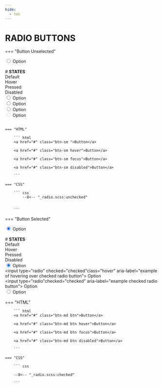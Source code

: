 ```yaml
---
hide:
  - toc
---
```

# **RADIO BUTTONS**
=== "Button Unselected"
    <div class="btn-grid-1">
        <div class="grid-items"> 
            <input type="radio" aria-label="example unselected radio button">
            <label for="option">Option</label>
        </div>
    </div>
    <br>
    # **STATES**
    <div class="btn-grid-4">
        <div class="grid-items">Default<br></div>
        <div class="grid-items">Hover</div>
        <div class="grid-items">Pressed</div>
        <div class="grid-items">Disabled</div>
        <div class="grid-items"> 
            <input type="radio" aria-label="example unselected radio button">
            <label for="option">Option</label>
        </div>
        <div class="grid-items"> 
            <input type="radio" class="hover" aria-label="example hovered radio button">
            <label for="option">Option</label>
        </div>
        <div class="grid-items"> 
            <input type="radio" aria-label="example pressed radio button">
            <label for="option" class="pressed">Option</label>
        </div>
        <div class="grid-items"> 
            <input disabled type="radio" aria-label="example disabled radio button">
            <label for="option">Option</label>
        </div>
    </div>
    <br>

    === "HTML"

        ``` html
        <a href="#" class="btn-sm ">Button</a>

        <a href="#" class="btn-sm hover">Button</a>

        <a href="#" class="btn-sm focus">Button</a>

        <a href="#" class="btn-sm disabled">Button</a>
        
        ```

    === "CSS"

        ``` css
            --8<-- "_radio.scss:unchecked"
        
        
        ```
=== "Button Selected"
    <div class="btn-grid-1">
        <div class="grid-items"> 
            <input type="radio" checked="checked" class="radio-btn" aria-label="example checked radio button">
            <label for="option">Option</label>
        </div>
    </div>
    <br>
    # **STATES**
    <div class="btn-grid-4">
        <div class="grid-items">Default<br></div>
        <div class="grid-items">Hover</div>
        <div class="grid-items">Pressed</div>
        <div class="grid-items">Disabled</div>
        <div class="grid-items"> 
            <input type="radio" checked="checked" aria-label="example checked radio button">
            <label for="option">Option</label>
        </div>
        <div class="grid-items"> 
            <input type="radio" checked="checked"class="hover" aria-label="example of hovering over checked radio button">
            <label for="option">Option</label>
        </div>
        <div class="grid-items"> 
            <input type="radio"checked="checked" aria-label="example checked radio button">
            <label for="option" class="pressed">Option</label>
        </div>
        <div class="grid-items"> 
            <input type="radio" class="disabled" aria-label="example of disabled checked radio button">
            <label for="option">Option</label>
        </div>
    </div>
    <br>
    === "HTML"

        ``` html
        <a href="#" class="btn-md btn">Button</a>

        <a href="#" class="btn-md btn hover">Button</a>

        <a href="#" class="btn-md btn focus">Button</a>

        <a href="#" class="btn-md btn disabled">Button</a>
        
        ```

    === "CSS"

        ``` css

        --8<-- "_radio.scss:checked"
        
        ```       